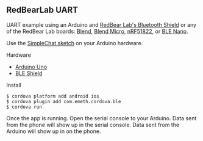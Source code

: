 ## RedBearLab UART

UART example using an Arduino and [RedBear Lab's Bluetooth Shield](http://redbearlab.com/bleshield/) or any of the RedBear Lab boards: [Blend](http://redbearlab.com/blend/), [Blend Micro](http://redbearlab.com/blendmicro/), [nRF51822](http://redbearlab.com/redbearlab-nrf51822/), or [BLE Nano](http://redbearlab.com/blenano/).

Use the [SimpleChat sketch](https://codebender.cc/sketch:37518) on your Arduino hardware.

Hardware

 * [Arduino Uno](http://www.makershed.com/products/arduino-uno-revision-3)
 * [BLE Shield](http://www.makershed.com/products/bluetooth-low-energy-ble-shield-for-arduino-2-0)

Install

    $ cordova platform add android ios
    $ cordova plugin add com.emeth.cordova.ble
    $ cordova run

Once the app is running. Open the serial console to your Arduino. Data sent from the phone will show up in the serial console. Data sent from the Arduino will show up in on the phone.
